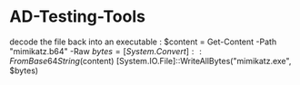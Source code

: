 # AD-Testing-Tools

decode the file back into an executable : 
$content = Get-Content -Path "mimikatz.b64" -Raw
$bytes = [System.Convert]::FromBase64String($content)
[System.IO.File]::WriteAllBytes("mimikatz.exe", $bytes)

